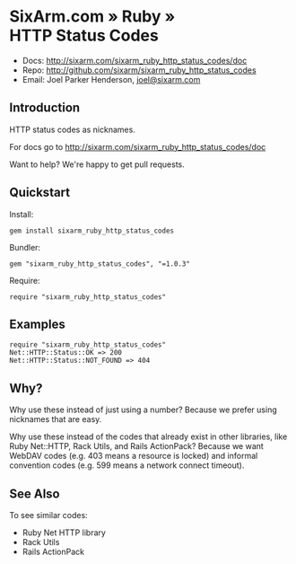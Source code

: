 # SixArm.com » Ruby » <br> HTTP Status Codes

* Docs: <http://sixarm.com/sixarm_ruby_http_status_codes/doc>
* Repo: <http://github.com/sixarm/sixarm_ruby_http_status_codes>
* Email: Joel Parker Henderson, <joel@sixarm.com>


## Introduction

HTTP status codes as nicknames.

For docs go to <http://sixarm.com/sixarm_ruby_http_status_codes/doc>

Want to help? We're happy to get pull requests.


## Quickstart

Install:

    gem install sixarm_ruby_http_status_codes

Bundler:

    gem "sixarm_ruby_http_status_codes", "=1.0.3"

Require:

    require "sixarm_ruby_http_status_codes"


## Examples

    require "sixarm_ruby_http_status_codes"
    Net::HTTP::Status::OK => 200
    Net::HTTP::Status::NOT_FOUND => 404


## Why?

Why use these instead of just using a number? Because we prefer using nicknames that are easy.

Why use these instead of the codes that already exist in other libraries, like Ruby Net::HTTP, Rack Utils, and Rails ActionPack? Because we want WebDAV codes (e.g. 403 means a resource is locked) and informal convention codes (e.g. 599 means a network connect timeout).


## See Also

To see similar codes:

  * Ruby Net HTTP library
  * Rack Utils
  * Rails ActionPack

